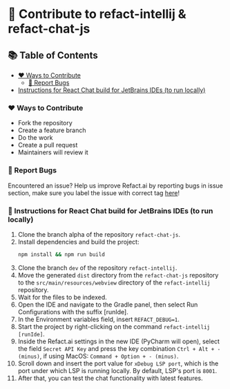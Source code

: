 # 🌟 Contribute to refact-intellij & refact-chat-js

## 📚 Table of Contents
- [❤️ Ways to Contribute](#%EF%B8%8F-ways-to-contribute)
  - [🐛 Report Bugs](#-report-bugs)
- [Instructions for React Chat build for JetBrains IDEs (to run locally)](#-instructions-for-react-chat-build-for-jetbrains-ides-to-run-locally)


### ❤️ Ways to Contribute

* Fork the repository
* Create a feature branch
* Do the work
* Create a pull request
* Maintainers will review it


### 🐛 Report Bugs
Encountered an issue? Help us improve Refact.ai by reporting bugs in issue section, make sure you label the issue with correct tag [here](https://github.com/smallcloudai/refact-intellij/issues)! 



### 🔨 Instructions for React Chat build for JetBrains IDEs (to run locally)
1. Clone the branch alpha of the repository `refact-chat-js`.
2. Install dependencies and build the project:
   ```bash
   npm install && npm run build
   ```
3. Clone the branch `dev` of the repository `refact-intellij`.
4. Move the generated `dist` directory from the `refact-chat-js` repository to the `src/main/resources/webview` directory of the `refact-intellij` repository.
5. Wait for the files to be indexed.
6. Open the IDE and navigate to the Gradle panel, then select Run Configurations with the suffix [runIde].
7. In the Environment variables field, insert `REFACT_DEBUG=1`.
8. Start the project by right-clicking on the command `refact-intellij [runIde]`.
9. Inside the Refact.ai settings in the new IDE (PyCharm will open), select the field `Secret API Key` and press the key combination `Ctrl + Alt + - (minus)`, if using MacOS: `Command + Option + - (minus)`.
10. Scroll down and insert the port value for `xDebug LSP port`, which is the port under which LSP is running locally. By default, LSP's port is `8001`.
11. After that, you can test the chat functionality with latest features.
